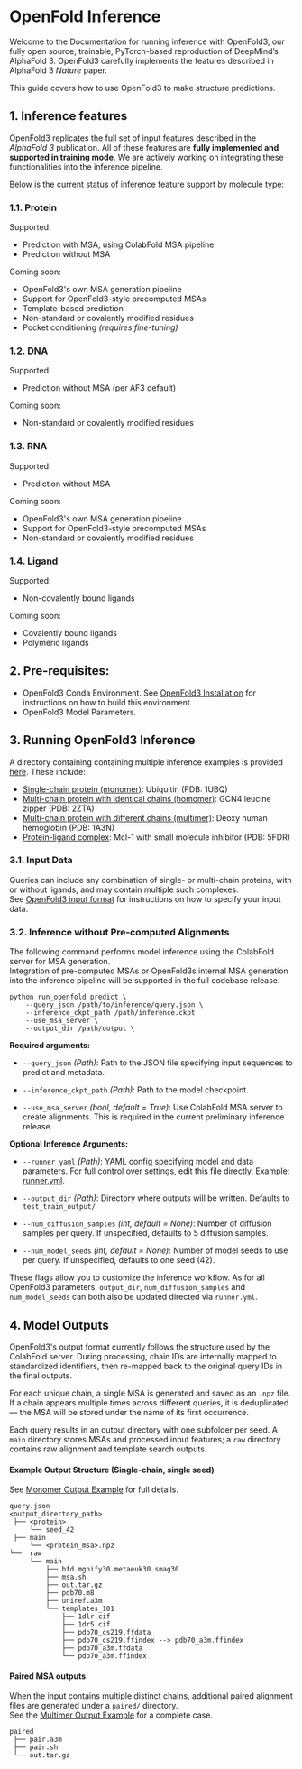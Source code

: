 # OpenFold Inference

Welcome to the Documentation for running inference with OpenFold3, our fully open source, trainable, PyTorch-based reproduction of DeepMind’s AlphaFold 3. OpenFold3 carefully implements the features described in AlphaFold 3 *Nature* paper.

This guide covers how to use OpenFold3 to make structure predictions.


## 1. Inference features

OpenFold3 replicates the full set of input features described in the *AlphaFold 3* publication. All of these features are **fully implemented and supported in training mode**. We are actively working on integrating these functionalities into the inference pipeline. 
 
Below is the current status of inference feature support by molecule type:


### 1.1. Protein

Supported:

- Prediction with MSA, using ColabFold MSA pipeline
- Prediction without MSA

Coming soon:

- OpenFold3's own MSA generation pipeline
- Support for OpenFold3-style precomputed MSAs
- Template-based prediction
- Non-standard or covalently modified residues
- Pocket conditioning *(requires fine-tuning)*

### 1.2. DNA

Supported:

- Prediction without MSA (per AF3 default)

Coming soon:

- Non-standard or covalently modified residues


### 1.3. RNA

Supported:

- Prediction without MSA

Coming soon:

- OpenFold3's own MSA generation pipeline
- Support for OpenFold3-style precomputed MSAs
- Non-standard or covalently modified residues


### 1.4. Ligand

Supported:

- Non-covalently bound ligands

Coming soon:

- Covalently bound ligands
- Polymeric ligands


## 2. Pre-requisites:

- OpenFold3 Conda Environment. See [OpenFold3 Installation](installation.md) for instructions on how to build this environment.
- OpenFold3 Model Parameters.


## 3. Running OpenFold3 Inference

A directory containing containing multiple inference examples is provided [here](https://github.com/aqlaboratory/openfold3/tree/main/examples_of3). These include:
- [Single-chain protein (monomer)](https://github.com/aqlaboratory/openfold3/tree/main/examples_of3/monomer): Ubiquitin (PDB: 1UBQ)
- [Multi-chain protein with identical chains (homomer)](https://github.com/aqlaboratory/openfold3/tree/main/examples_of3/homomer): GCN4 leucine zipper (PDB: 2ZTA)
- [Multi-chain protein with different chains (multimer)](https://github.com/aqlaboratory/openfold3/tree/main/examples_of3/multimer): Deoxy human hemoglobin (PDB: 1A3N)
- [Protein-ligand complex](https://github.com/aqlaboratory/openfold3/tree/main/examples_of3/protein_ligand_complex): Mcl-1 with small molecule inhibitor (PDB: 5FDR)


### 3.1. Input Data

Queries can include any combination of single- or multi-chain proteins, with or without ligands, and may contain multiple such complexes. <br/>
See [OpenFold3 input format](input_format.md) for instructions on how to specify your input data.


### 3.2. Inference without Pre-computed Alignments

The following command performs model inference using the ColabFold server for MSA generation. <br/>
Integration of pre-computed MSAs or OpenFold3s internal MSA generation into the inference pipeline will be supported in the full codebase release.

```
python run_openfold predict \
    --query_json /path/to/inference/query.json \
    --inference_ckpt_path /path/inference.ckpt
    --use_msa_server \
    --output_dir /path/output \
```

**Required arguments:**

- `--query_json` *(Path)*: Path to the JSON file specifying input sequences to predict and metadata.

- `--inference_ckpt_path` *(Path)*: Path to the model checkpoint.

- `--use_msa_server` *(bool, default = True)*: Use ColabFold MSA server to create alignments. This is required in the current preliminary inference release.


**Optional Inference Arguments:**

- `--runner_yaml` *(Path)*: YAML config specifying model and data parameters. For full control over settings, edit this file directly. Example: [runner.yml](https://github.com/aqlaboratory/openfold3/tree/main/examples/runner.yml).

- `--output_dir` *(Path)*: Directory where outputs will be written. Defaults to `test_train_output/`

- `--num_diffusion_samples` *(int, default = None)*: Number of diffusion samples per query. If unspecified, defaults to 5 diffusion samples.

- `--num_model_seeds` *(int, default = None)*: Number of model seeds to use per query. If unspecified, defaults to one seed (42).

These flags allow you to customize the inference workflow. As for all OpenFold3 parameters, `output_dir`, `num_diffusion_samples` and `num_model_seeds` can both also be updated directed via `runner.yml`.


## 4. Model Outputs

OpenFold3's output format currently follows the structure used by the ColabFold server. During processing, chain IDs are internally mapped to standardized identifiers, then re-mapped back to the original query IDs in the final outputs.

For each unique chain, a single MSA is generated and saved as an `.npz` file. If a chain appears multiple times across different queries, it is deduplicated — the MSA will be stored under the name of its first occurrence.

Each query results in an output directory with one subfolder per seed. A `main` directory stores MSAs and processed input features; a `raw` directory contains raw alignment and template search outputs.

#### Example Output Structure (Single-chain, single seed)

See [Monomer Output Example](https://github.com/aqlaboratory/openfold3/tree/main/examples_of3/monomer) for full details.

```
query.json
<output_directory_path>
 ├── <protein>
	 └── seed_42
 ├── main
	 └── <protein_msa>.npz
└──  raw
	 └── main
	     ├── bfd.mgnify30.metaeuk30.smag30
	     ├── msa.sh
	     ├── out.tar.gz
	     ├── pdb70.m8
         ├── uniref.a3m
         └── templates_101
             ├── 1dlr.cif
             ├── 1dr5.cif
             ├── pdb70_cs219.ffdata
             ├── pdb70_cs219.ffindex --> pdb70_a3m.ffindex
             ├── pdb70_a3m.ffdata
             └── pdb70_a3m.ffindex
```

#### Paired MSA outputs
When the input contains multiple distinct chains, additional paired alignment files are generated under a `paired/` directory. </br>
See the [Multimer Output Example](examples_of3/multimer) for a complete case.

```
paired
 ├── pair.a3m
 ├── pair.sh
 └── out.tar.gz
```
